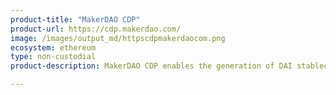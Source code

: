 ```yaml
---
product-title: "MakerDAO CDP"
product-url: https://cdp.makerdao.com/
image: /images/output_md/httpscdpmakerdaocom.png
ecosystem: ethereum
type: non-custodial
product-description: MakerDAO CDP enables the generation of DAI stablecoins against the ETH that you lock up in the CDP until you pay back the DAI you generated.

---
```

